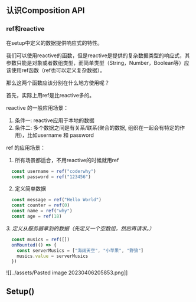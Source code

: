 ## 认识Composition API

### ref和reactive

在setup中定义的数据提供响应式的特性。

我们可以使用reactive的函数，但是reactive是提供的复杂数据类型的响应式，其参数只能是对象或者数组类型，而简单类型（String，Number，Boolean等）应该使用ref函数（ref也可以定义复杂数据）。

那么这两个函数应该分别在什么地方使用呢？

首先，实际上用ref是比reactive多的。

reactive 的一般应用场景：

1. 条件一: reactive应用于本地的数据
2. 条件二: 多个数据之间是有关系/联系(聚合的数据, 组织在一起会有特定的作用)，比如username 和 password

ref 的应用场景：

1. 所有场景都适合，不用reactive的时候就用ref
```js
  const username = ref("coderwhy")
  const password = ref("123456")
```

2. 定义简单数据
```js
  const message = ref("Hello World")
  const counter = ref(0)
  const name = ref("why")
  const age = ref(18)
```

*3. 定义从服务器拿到的数据（先定义一个空数组，然后再请求。）*
```js
  const musics = ref([])
  onMounted(() => {
	const serverMusics = ["海阔天空", "小苹果", "野狼"]
	musics.value = serverMusics
  })
```


![[../assets/Pasted image 20230406205853.png]]


## Setup()


